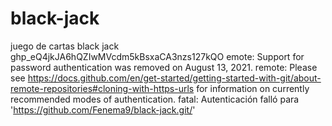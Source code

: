 # black-jack
juego de cartas black jack
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
emote: Support for password authentication was removed on August 13, 2021.
remote: Please see https://docs.github.com/en/get-started/getting-started-with-git/about-remote-repositories#cloning-with-https-urls for information on currently recommended modes of authentication.
fatal: Autenticación falló para 'https://github.com/Fenema9/black-jack.git/'
